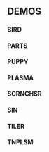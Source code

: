 DEMOS
-----

#### BIRD

#### PARTS

#### PUPPY

#### PLASMA

#### SCRNCHSR

#### SIN

#### TILER

#### TNPLSM
